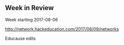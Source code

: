 ## Week in Review

Week starting 2017-08-06

http://network.hackeducation.com/2017/08/09/networks

Educause edits
